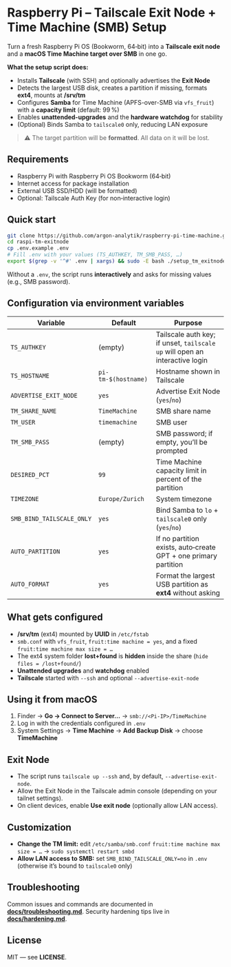 # Raspberry Pi – Tailscale Exit Node + Time Machine (SMB) Setup

Turn a fresh Raspberry Pi OS (Bookworm, 64‑bit) into a **Tailscale exit node** and a **macOS Time Machine target over SMB** in one go.

**What the setup script does:**
- Installs **Tailscale** (with SSH) and optionally advertises the **Exit Node**
- Detects the largest USB disk, creates a partition if missing, formats **ext4**, mounts at **/srv/tm**
- Configures **Samba** for Time Machine (APFS-over-SMB via `vfs_fruit`) with a **capacity limit** (default: 99 %)
- Enables **unattended-upgrades** and the **hardware watchdog** for stability
- (Optional) Binds Samba to `tailscale0` only, reducing LAN exposure

> ⚠️ The target partition will be **formatted**. All data on it will be lost.

## Requirements

- Raspberry Pi with Raspberry Pi OS Bookworm (64‑bit)
- Internet access for package installation
- External USB SSD/HDD (will be formatted)
- Optional: Tailscale Auth Key (for non‑interactive login)

## Quick start

```bash
git clone https://github.com/argon-analytik/raspberry-pi-time-machine.git
cd raspi-tm-exitnode
cp .env.example .env
# Fill .env with your values (TS_AUTHKEY, TM_SMB_PASS, …)
export $(grep -v '^#' .env | xargs) && sudo -E bash ./setup_tm_exitnode.sh
```

Without a `.env`, the script runs **interactively** and asks for missing values (e.g., SMB password).

## Configuration via environment variables

| Variable                   | Default                | Purpose |
|---------------------------|------------------------|---------|
| `TS_AUTHKEY`              | (empty)                | Tailscale auth key; if unset, `tailscale up` will open an interactive login |
| `TS_HOSTNAME`             | `pi-tm-$(hostname)`    | Hostname shown in Tailscale |
| `ADVERTISE_EXIT_NODE`     | `yes`                  | Advertise Exit Node (`yes`/`no`) |
| `TM_SHARE_NAME`           | `TimeMachine`          | SMB share name |
| `TM_USER`                 | `timemachine`          | SMB user |
| `TM_SMB_PASS`             | (empty)                | SMB password; if empty, you’ll be prompted |
| `DESIRED_PCT`             | `99`                   | Time Machine capacity limit in percent of the partition |
| `TIMEZONE`                | `Europe/Zurich`        | System timezone |
| `SMB_BIND_TAILSCALE_ONLY` | `yes`                  | Bind Samba to `lo` + `tailscale0` only (`yes`/`no`) |
| `AUTO_PARTITION`          | `yes`                  | If no partition exists, auto‑create GPT + one primary partition |
| `AUTO_FORMAT`             | `yes`                  | Format the largest USB partition as **ext4** without asking |

## What gets configured

- **/srv/tm** (ext4) mounted by **UUID** in `/etc/fstab`
- `smb.conf` with `vfs_fruit`, `fruit:time machine = yes`, and a fixed `fruit:time machine max size = …`
- The ext4 system folder **lost+found** is **hidden** inside the share (`hide files = /lost+found/`)
- **Unattended upgrades** and **watchdog** enabled
- **Tailscale** started with `--ssh` and optional `--advertise-exit-node`

## Using it from macOS

1. Finder → **Go → Connect to Server…** → `smb://<Pi-IP>/TimeMachine`  
2. Log in with the credentials configured in `.env`  
3. System Settings → **Time Machine** → **Add Backup Disk** → choose **TimeMachine**

## Exit Node

- The script runs `tailscale up --ssh` and, by default, `--advertise-exit-node`.
- Allow the Exit Node in the Tailscale admin console (depending on your tailnet settings).
- On client devices, enable **Use exit node** (optionally allow LAN access).

## Customization

- **Change the TM limit:** edit `/etc/samba/smb.conf` `fruit:time machine max size = …` → `sudo systemctl restart smbd`
- **Allow LAN access to SMB:** set `SMB_BIND_TAILSCALE_ONLY=no` in `.env` (otherwise it’s bound to `tailscale0` only)

## Troubleshooting

Common issues and commands are documented in **[docs/troubleshooting.md](docs/troubleshooting.md)**.
Security hardening tips live in **[docs/hardening.md](docs/hardening.md)**.

## License

MIT — see **LICENSE**.
